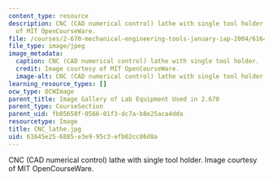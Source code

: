 ```yaml
---
content_type: resource
description: CNC (CAD numerical control) lathe with single tool holder. Image courtesy
  of MIT OpenCourseWare.
file: /courses/2-670-mechanical-engineering-tools-january-iap-2004/61645e256885e3e995c3efb02cc86d8a_CNC_lathe.jpg
file_type: image/jpeg
image_metadata:
  caption: CNC (CAD numerical control) lathe with single tool holder.
  credit: Image courtesy of MIT OpenCourseWare.
  image-alt: CNC (CAD numerical control) lathe with single tool holder.
learning_resource_types: []
ocw_type: OCWImage
parent_title: Image Gallery of Lab Equipment Used in 2.670
parent_type: CourseSection
parent_uid: fb05650f-0566-01f3-dc7a-b8e25aca4dda
resourcetype: Image
title: CNC_lathe.jpg
uid: 61645e25-6885-e3e9-95c3-efb02cc86d8a
---
```

CNC (CAD numerical control) lathe with single tool holder. Image courtesy of MIT OpenCourseWare.

